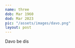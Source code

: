 ```yaml
---
name: three
dob: Mar 1960
dod: Mar 2023
pic: "/assets/images/davo.png"
layout: post
---
```

Davo be dis
